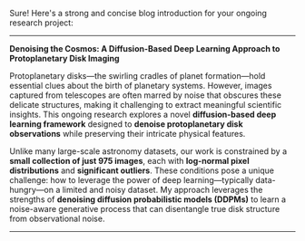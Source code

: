 Sure! Here's a strong and concise blog introduction for your ongoing research project:

---

**Denoising the Cosmos: A Diffusion-Based Deep Learning Approach to Protoplanetary Disk Imaging**

Protoplanetary disks—the swirling cradles of planet formation—hold essential clues about the birth of planetary systems. However, images captured from telescopes are often marred by noise that obscures these delicate structures, making it challenging to extract meaningful scientific insights. This ongoing research explores a novel **diffusion-based deep learning framework** designed to **denoise protoplanetary disk observations** while preserving their intricate physical features.

Unlike many large-scale astronomy datasets, our work is constrained by a **small collection of just 975 images**, each with **log-normal pixel distributions** and **significant outliers**. These conditions pose a unique challenge: how to leverage the power of deep learning—typically data-hungry—on a limited and noisy dataset. My approach leverages the strengths of **denoising diffusion probabilistic models (DDPMs)** to learn a noise-aware generative process that can disentangle true disk structure from observational noise.


---
